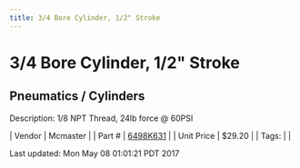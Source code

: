 ```yaml
---
title: 3/4 Bore Cylinder, 1/2" Stroke
---
```


# 3/4 Bore Cylinder, 1/2" Stroke
## Pneumatics / Cylinders
Description: 	1/8 NPT Thread, 24lb force @ 60PSI 

| Vendor | Mcmaster | 
| Part # | [6498K631](https://www.mcmaster.com/#6498K631) | 
| Unit Price | $29.20 | 
| Tags: |  | 

Last updated: Mon May 08 01:01:21 PDT 2017